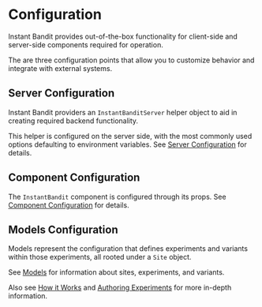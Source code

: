 # Configuration
Instant Bandit provides out-of-the-box functionality for client-side and server-side components required for operation.

The are three configuration points that allow you to customize behavior and integrate with external systems.


## Server Configuration
Instant Bandit providers an `InstantBanditServer` helper object to aid in creating required backend functionality.

This helper is configured on the server side, with the most commonly used options defaulting to environment variables. See [Server Configuration](./server.md) for details.


## Component Configuration
The `InstantBandit` component is configured through its props.
See [Component Configuration](./component.md) for details.


## Models Configuration
Models represent the configuration that defines experiments and variants within those experiments, all rooted under a `Site` object.

See [Models](./models.md) for information about sites, experiments, and variants.

Also see [How it Works](../internals/how-it-works.md) and [Authoring Experiments](../usage/authoring-experiments.md) for more in-depth information.
